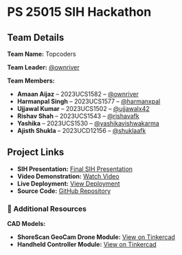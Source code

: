 # PS 25015 SIH Hackathon

## Team Details

**Team Name:** Topcoders  

**Team Leader:** [@ownriver](https://github.com/ownriver)  

**Team Members:**

- **Amaan Aijaz** – 2023UCS1582 – [@ownriver](https://github.com/ownriver)  
- **Harmanpal Singh** – 2023UCS1577 – [@harmanxpal](https://github.com/harmanxpal)  
- **Ujjawal Kumar** – 2023UCS1502 – [@ujjawalx42](https://github.com/ujjawalx42)  
- **Rishav Shah** – 2023UCS1543 – [@rishavafk](https://github.com/rishavafk)  
- **Yashika** – 2023UCS1530 – [@yashikavishwakarma](https://github.com/yashikavishwakarma)  
- **Ajisth Shukla** – 2023UCD12156 – [@shuklaafk](https://github.com/shuklaafk)  

## Project Links

- **SIH Presentation:** [Final SIH Presentation](https://www.canva.com/design/DAGywzE8Sz8/_o8TOKq4O2XZwdzarCCVAw/edit?utm_content=DAGywzE8Sz8&utm_campaign=designshare&utm_medium=link2&utm_source=sharebutton)  
- **Video Demonstration:** [Watch Video](https://youtu.be/n5xNAdsPdv8)  
- **Live Deployment:** [View Deployment](https://samundra-kula.vercel.app/)  
- **Source Code:** [GitHub Repository](https://github.com/ownriver/SIH_2025_Internal_Round_Submission_PS25015)  
  
### 🧩 Additional Resources  

**CAD Models:**  
- **ShoreScan GeoCam Drone Module:** [View on Tinkercad](https://www.tinkercad.com/things/84hizXILJbO-shorescan-geocam-drone-module?sharecode=Tq12qgfbuLvRilAKAOE4jgVqaakFheexa76WJWMH-24)  
- **Handheld Controller Module:** [View on Tinkercad](https://www.tinkercad.com/things/6KD16eLthtn-handheld-module?sharecode=TKlevXFPKt2gxHEIBRrMr_XSY4cIYDf4uJMF9Kl9bfs)  
